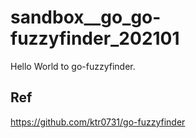 # sandbox__go_go-fuzzyfinder_202101
Hello World to go-fuzzyfinder.

## Ref
https://github.com/ktr0731/go-fuzzyfinder
